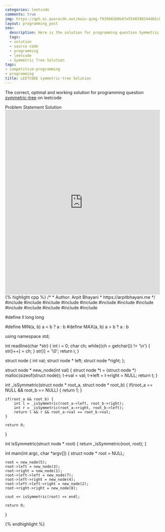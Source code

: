 ```yaml
---
categories: leetcode
comments: true
img: https://qph.ec.quoracdn.net/main-qimg-f939681b0b47e5540398244db5c8966f?convert_to_webp=true
layout: programming_post
seo:
  description: Here is the solution for programming question Symmetric Tree on leetcode
  tags:
  - solution
  - source code
  - programming
  - leetcode
  - Symmetric Tree Solution
tags:
- competitive-programming
- programming
title: LEETCODE symmetric-tree Solution
---
```

The correct, optimal and working solution for programming question [symmetric-tree](https://leetcode.com/problems/symmetric-tree/) on leetcode

<div class="ui secondary pointing large menu">
  <a class="grey item" data-tab="problem-statement">
    Problem Statement
  </a>
  <a class="active item grey" data-tab="solution">
    Solution
  </a>
</div>
<div class="ui bottom attached tab" data-tab="problem-statement">
    <iframe src="https://leetcode.com/problems/symmetric-tree/" width="100%" height="600px" style="overflow: scroll; border: none;"></iframe>
</div>
<div class="ui bottom attached active tab" data-tab="solution">
{% highlight cpp %}
/*
 *  Author: Arpit Bhayani
 *  https://arpitbhayani.me
 */
#include <cmath>
#include <cstdio>
#include <cstdlib>
#include <climits>
#include <deque>
#include <iostream>
#include <list>
#include <limits>
#include <map>
#include <queue>
#include <set>
#include <stack>
#include <vector>

#define ll long long

#define MIN(a, b) a < b ? a : b
#define MAX(a, b) a > b ? a : b

using namespace std;

int readline(char *str) {
    int i = 0;
    char ch;
    while((ch = getchar()) != '\n') {
        str[i++] = ch;
    }
    str[i] = '\0';
    return i;
}

struct node {
    int val;
    struct node * left;
    struct node *right;
};


struct node * new_node(int val) {
    struct node *t = (struct node *) malloc(sizeof(struct node));
    t->val = val;
    t->left = t->right = NULL;
    return t;
}

int _isSymmetric(struct node * root_a, struct node * root_b) {
    if(root_a == NULL && root_b == NULL) {
        return 1;
    }

    if(root_a && root_b) {
        int l = _isSymmetric(root_a->left, root_b->right);
        int r = _isSymmetric(root_a->right, root_b->left);
        return l && r && root_a->val == root_b->val;
    }

    return 0;
}

int isSymmetric(struct node * root) {
    return _isSymmetric(root, root);
}

int main(int argc, char *argv[]) {
    struct node * root = NULL;

    root = new_node(5);
    root->left = new_node(3);
    root->right = new_node(1);
    root->left->left = new_node(7);
    root->left->right = new_node(4);
    root->left->left->right = new_node(2);
    root->right->right = new_node(8);

    cout << isSymmetric(root) << endl;

    return 0;
}

{% endhighlight %}
</div>
